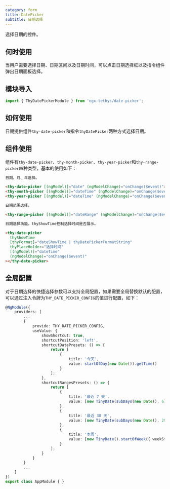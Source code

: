```yaml
---
category: form
title: DatePicker
subtitle: 日期选择
---
```

<alert>选择日期的控件。</alert>

## 何时使用

当用户需要选择日期、日期区间以及日期时间，可以点击日期选择框以及指令组件弹出日期面板选择。
## 模块导入
```ts
import { ThyDatePickerModule } from 'ngx-tethys/date-picker';

```
## 如何使用

日期提供组件`thy-date-picker`和指令`thyDatePicker`两种方式选择日期。

## 组件使用

组件有`thy-date-picker`、`thy-month-picker`、`thy-year-picker`和`thy-range-picker`四种类型，基本的使用如下：

```html
日期、月、年选择。

<thy-date-picker [(ngModel)]="date" (ngModelChange)="onChange($event)"></thy-date-picker>
<thy-month-picker [(ngModel)]="dateTime" (ngModelChange)="onChange($event)"></thy-month-picker>
<thy-year-picker [(ngModel)]="dateTime" (ngModelChange)="onChange($event)"></thy-year-picker>

日期范围选择。

<thy-range-picker [(ngModel)]="dateRange" (ngModelChange)="onChange($event)"></thy-range-picker>

日期选择功能，thyShowTime控制选择时间是否展示。

<thy-date-picker
  thyShowTime
  [thyFormat]="dateShowTime | thyDatePickerFormatString"
  thyPlaceHolder="选择时间"
  [(ngModel)]="dateTime"
  (ngModelChange)="onChange($event)"
></thy-date-picker>

```

<examples />

## 全局配置
对于日期选择的快捷选择参数可以支持全局配置，如果需要全局替换默认的配置，可以通过注入令牌为`THY_DATE_PICKER_CONFIG`的值进行配置，如下：
```ts
@NgModule({
    providers: [
        ...
        {
            provide: THY_DATE_PICKER_CONFIG,
            useValue: {
                showShortcut: true,
                shortcutPosition: 'left',
                shortcutDatePresets: () => {
                    return [
                        {
                            title: '今天',
                            value: startOfDay(new Date()).getTime()
                        }
                    ];
                },
                shortcutRangesPresets: () => {
                    return [
                        {
                            title: '最近 7 天',
                            value: [new TinyDate(subDays(new Date(), 6)).getTime(), new TinyDate().endOfDay().getTime()]
                        },
                        {
                            title: '最近 30 天',
                            value: [new TinyDate(subDays(new Date(), 29)).getTime(), new TinyDate().endOfDay().getTime()]
                        },
                        {
                            title: '本周',
                            value: [new TinyDate().startOfWeek({ weekStartsOn: 1 }).getTime(), new TinyDate().endOfWeek({ weekStartsOn: 1 }).getTime()]
                        }
                    ];
                }
            }
        }
        ...
    ]
})
export class AppModule { }
```
